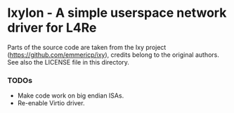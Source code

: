 # Ixylon - A simple userspace network driver for L4Re

Parts of the source code are taken from the Ixy project
(https://github.com/emmericp/ixy), credits belong to the original authors.
See also the LICENSE file in this directory.

### TODOs

* Make code work on big endian ISAs.
* Re-enable Virtio driver.
